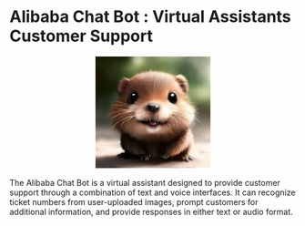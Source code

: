 # Alibaba Chat Bot : Virtual Assistants Customer Support

<div align="center">
    <img width="40%" src="https://github.com/faezeh-gholamrezaie/TinyNet/blob/main/Beaver.jfif">
</div>

The Alibaba Chat Bot is a virtual assistant designed to provide customer support through a combination of text and voice interfaces. It can recognize ticket numbers from user-uploaded images, prompt customers for additional information, and provide responses in either text or audio format. 
